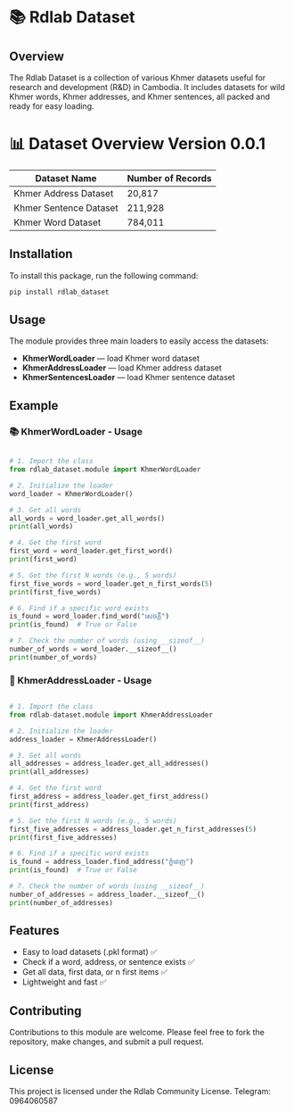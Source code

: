 # 📚 Rdlab Dataset

## Overview
The Rdlab Dataset is a collection of various Khmer datasets useful for research and development (R&D) in Cambodia.
It includes datasets for wild Khmer words, Khmer addresses, and Khmer sentences, all packed and ready for easy loading.

# 📊 Dataset Overview Version 0.0.1

| Dataset Name            | Number of Records |
|--------------------------|-------------------|
| Khmer Address Dataset    | 20,817             |
| Khmer Sentence Dataset   | 211,928            |
| Khmer Word Dataset       | 784,011            |

## Installation

To install this package, run the following command:

```bash
pip install rdlab_dataset
```

## Usage
The module provides three main loaders to easily access the datasets:
- **KhmerWordLoader** — load Khmer word dataset
- **KhmerAddressLoader** — load Khmer address dataset
- **KhmerSentencesLoader** — load Khmer sentence dataset

## Example
### 📚 KhmerWordLoader - Usage
```python

# 1. Import the class
from rdlab_dataset.module import KhmerWordLoader

# 2. Initialize the loader
word_loader = KhmerWordLoader()

# 3. Get all words
all_words = word_loader.get_all_words()
print(all_words)

# 4. Get the first word
first_word = word_loader.get_first_word()
print(first_word)

# 5. Get the first N words (e.g., 5 words)
first_five_words = word_loader.get_n_first_words(5)
print(first_five_words)

# 6. Find if a specific word exists
is_found = word_loader.find_word("សេចក្ដី")
print(is_found)  # True or False

# 7. Check the number of words (using __sizeof__)
number_of_words = word_loader.__sizeof__()
print(number_of_words)

```

### 🏡 KhmerAddressLoader - Usage
```python

# 1. Import the class
from rdlab-dataset.module import KhmerAddressLoader

# 2. Initialize the loader
address_loader = KhmerAddressLoader()

# 3. Get all words
all_addresses = address_loader.get_all_addresses()
print(all_addresses)

# 4. Get the first word
first_address = address_loader.get_first_address()
print(first_address)

# 5. Get the first N words (e.g., 5 words)
first_five_addresses = address_loader.get_n_first_addresses(5)
print(first_five_addresses)

# 6. Find if a specific word exists
is_found = address_loader.find_address("ភ្នំពេញ")
print(is_found)  # True or False

# 7. Check the number of words (using __sizeof__)
number_of_addresses = address_loader.__sizeof__()
print(number_of_addresses)

```

## Features 
- Easy to load datasets (.pkl format) ✅
- Check if a word, address, or sentence exists ✅
- Get all data, first data, or n first items ✅
- Lightweight and fast ✅

## Contributing
Contributions to this module are welcome. Please feel free to fork the repository, make changes, and submit a pull request.

## License
This project is licensed under the Rdlab Community License.
Telegram: 0964060587